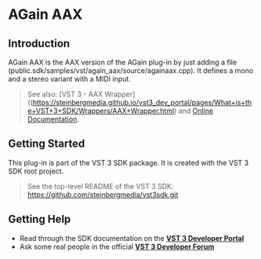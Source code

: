 # AGain AAX 

## Introduction

AGain AAX is the AAX version of the AGain plug-in by just adding a file (public.sdk/samples/vst/again_aax/source/againaax.cpp). It defines a mono and a stereo variant with a MIDI input.


> See also: [VST 3 - AAX Wrapper]((https://steinbergmedia.github.io/vst3_dev_portal/pages/What+is+the+VST+3+SDK/Wrappers/AAX+Wrapper.html) and [Online Documentation](https://steinbergmedia.github.io/vst3_dev_portal/pages/What+is+the+VST+3+SDK/Plug-in+Examples.html#again).

## Getting Started

This plug-in is part of the VST 3 SDK package. It is created with the VST 3 SDK root project.

> See the top-level README of the VST 3 SDK: https://github.com/steinbergmedia/vst3sdk.git

## Getting Help

* Read through the SDK documentation on the **[VST 3 Developer Portal](https://steinbergmedia.github.io/vst3_dev_portal/pages/index.html)**
* Ask some real people in the official **[VST 3 Developer Forum](https://forums.steinberg.net/c/developer/103)**
